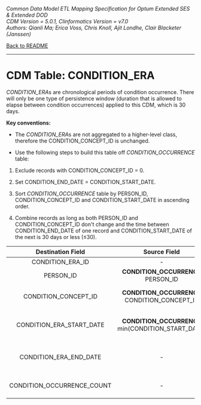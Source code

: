 *Common Data Model ETL Mapping Specification for Optum Extended SES & Extended DOD* 
<br>*CDM Version = 5.0.1, Clinformatics Version = v7.0*
<br>*Authors: Qianli Ma; Erica Voss, Chris Knoll, Ajit Londhe, Clair Blacketer (Janssen)*

[Back to README](README.md)

---

# CDM Table: CONDITION_ERA

*CONDITION_ERA*s are chronological periods of condition occurrence.
There will only be one type of persistence window (duration that is
allowed to elapse between condition occurrences) applied to this CDM,
which is 30 days.

**Key conventions:**

-   The *CONDITION_ERA*s are not aggregated to a higher-level class,
    therefore the CONDITION_CONCEPT_ID is unchanged.

-   Use the following steps to build this table off
    *CONDITION_OCCURRENCE* table:

1.  Exclude records with CONDITION_CONCEPT_ID = 0.

2.  Set CONDITION_END_DATE = CONDITION_START_DATE.

3.  Sort *CONDITION_OCCURRENCE* table by PERSON_ID,
    CONDITION_CONCEPT_ID and CONDITION_START_DATE in
    ascending order.

4.  Combine records as long as both PERSON_ID and
    CONDITION_CONCEPT_ID don't change and the time between
    CONDITION_END_DATE of one record and CONDITION_START_DATE of the
    next is 30 days or less (&le;30).

<a name="table-mappings-condition-era"></a>

**Destination Field**|**Source Field**|**Applied Rule**|**Comment**
:-----:|:-----:|:-----:|:-----:
CONDITION_ERA_ID|-|System generated.| 
PERSON_ID|**CONDITION_OCCURRENCE** PERSON_ID| | 
CONDITION_CONCEPT_ID|**CONDITION_OCCURRENCE** CONDITION_CONCEPT_ID|Do not build CONDITION_ERAS where the CONDITION_OCCURRENCE.CONDITION_CONCEPT_ID is 0.| 
CONDITION_ERA_START_DATE|**CONDITION_OCCURRENCE** min(CONDITION_START_DATE)|The start date for the condition era constructed from the individual instances of condition occurrences. It is the start date of the very first chronologically recorded instance of the condition.| 
CONDITION_ERA_END_DATE|-|The end date for the condition era constructed from the individual instances of condition occurrences. It is the end date of the final continuously recorded instance of the condition. | 
CONDITION_OCCURRENCE_COUNT|-|Sum up the number of CONDITION_OCCURRENCEs for this PERSON_ID and this CONCEPT_ID during the exposure window being built.| 
